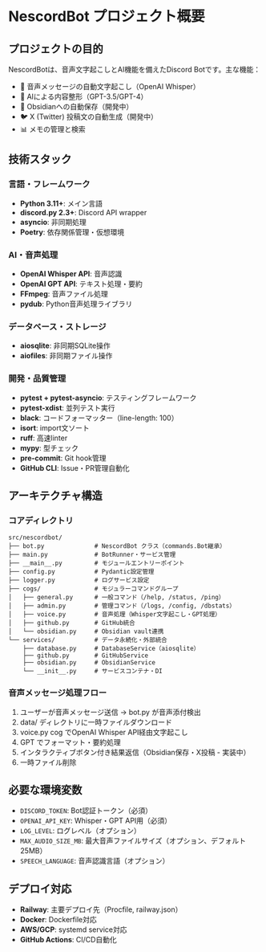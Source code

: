 # NescordBot プロジェクト概要

## プロジェクトの目的
NescordBotは、音声文字起こしとAI機能を備えたDiscord Botです。主な機能：

- 🎤 音声メッセージの自動文字起こし（OpenAI Whisper）
- 🤖 AIによる内容整形（GPT-3.5/GPT-4）
- 📝 Obsidianへの自動保存（開発中）
- 🐦 X (Twitter) 投稿文の自動生成（開発中）
- 📊 メモの管理と検索

## 技術スタック

### 言語・フレームワーク
- **Python 3.11+**: メイン言語
- **discord.py 2.3+**: Discord API wrapper
- **asyncio**: 非同期処理
- **Poetry**: 依存関係管理・仮想環境

### AI・音声処理
- **OpenAI Whisper API**: 音声認識
- **OpenAI GPT API**: テキスト処理・要約
- **FFmpeg**: 音声ファイル処理
- **pydub**: Python音声処理ライブラリ

### データベース・ストレージ
- **aiosqlite**: 非同期SQLite操作
- **aiofiles**: 非同期ファイル操作

### 開発・品質管理
- **pytest + pytest-asyncio**: テスティングフレームワーク
- **pytest-xdist**: 並列テスト実行
- **black**: コードフォーマッター（line-length: 100）
- **isort**: import文ソート
- **ruff**: 高速linter
- **mypy**: 型チェック
- **pre-commit**: Git hook管理
- **GitHub CLI**: Issue・PR管理自動化

## アーキテクチャ構造

### コアディレクトリ
```
src/nescordbot/
├── bot.py              # NescordBot クラス（commands.Bot継承）
├── main.py             # BotRunner・サービス管理
├── __main__.py         # モジュールエントリーポイント
├── config.py           # Pydantic設定管理
├── logger.py           # ログサービス設定
├── cogs/               # モジュラーコマンドグループ
│   ├── general.py      # 一般コマンド（/help, /status, /ping）
│   ├── admin.py        # 管理コマンド（/logs, /config, /dbstats）
│   ├── voice.py        # 音声処理（Whisper文字起こし・GPT処理）
│   ├── github.py       # GitHub統合
│   └── obsidian.py     # Obsidian vault連携
└── services/           # データ永続化・外部統合
    ├── database.py     # DatabaseService（aiosqlite）
    ├── github.py       # GitHubService
    ├── obsidian.py     # ObsidianService
    └── __init__.py     # サービスコンテナ・DI
```

### 音声メッセージ処理フロー
1. ユーザーが音声メッセージ送信 → bot.py が音声添付検出
2. data/ ディレクトリに一時ファイルダウンロード
3. voice.py cog でOpenAI Whisper API経由文字起こし
4. GPT でフォーマット・要約処理
5. インタラクティブボタン付き結果返信（Obsidian保存・X投稿 - 実装中）
6. 一時ファイル削除

## 必要な環境変数
- `DISCORD_TOKEN`: Bot認証トークン（必須）
- `OPENAI_API_KEY`: Whisper・GPT API用（必須）
- `LOG_LEVEL`: ログレベル（オプション）
- `MAX_AUDIO_SIZE_MB`: 最大音声ファイルサイズ（オプション、デフォルト25MB）
- `SPEECH_LANGUAGE`: 音声認識言語（オプション）

## デプロイ対応
- **Railway**: 主要デプロイ先（Procfile, railway.json）
- **Docker**: Dockerfile対応
- **AWS/GCP**: systemd service対応
- **GitHub Actions**: CI/CD自動化
